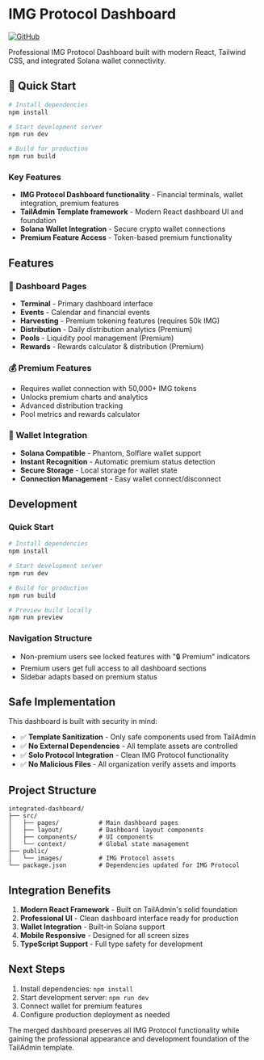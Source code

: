 # IMG Protocol Dashboard
[![GitHub](https://img.shields.io/badge/GitHub-IMG%20Protocol-blue?style=for-the-badge&logo=github)](https://github.com/imgprotocoldev/imdashboard2.0)

Professional IMG Protocol Dashboard built with modern React, Tailwind CSS, and integrated Solana wallet connectivity.

## 🔧 Quick Start

```bash
# Install dependencies
npm install

# Start development server
npm run dev

# Build for production
npm run build
```

### Key Features
- **IMG Protocol Dashboard functionality** - Financial terminals, wallet integration, premium features
- **TailAdmin Template framework** - Modern React dashboard UI and foundation
- **Solana Wallet Integration** - Secure crypto wallet connections
- **Premium Feature Access** - Token-based premium functionality

## Features

### 🚀 Dashboard Pages
- **Terminal** - Primary dashboard interface
- **Events** - Calendar and financial events
- **Harvesting** - Premium tokening features (requires 50k IMG)
- **Distribution** - Daily distribution analytics (Premium)
- **Pools** - Liquidity pool management (Premium)
- **Rewards** - Rewards calculator & distribution (Premium)

### 💰 Premium Features
- Requires wallet connection with 50,000+ IMG tokens
- Unlocks premium charts and analytics
- Advanced distribution tracking
- Pool metrics and rewards calculator

### 🔧 Wallet Integration
- **Solana Compatible** - Phantom, Solflare wallet support
- **Instant Recognition** - Automatic premium status detection
- **Secure Storage** - Local storage for wallet state
- **Connection Management** - Easy wallet connect/disconnect

## Development

### Quick Start
```bash
# Install dependencies
npm install

# Start development server
npm run dev

# Build for production
npm run build

# Preview build locally
npm run preview
```

### Navigation Structure
- Non-premium users see locked features with "🔒 Premium" indicators
- Premium users get full access to all dashboard sections
- Sidebar adapts based on premium status

## Safe Implementation

This dashboard is built with security in mind:

- ✅ **Template Sanitization** - Only safe components used from TailAdmin
- ✅ **No External Dependencies** - All template assets are controlled
- ✅ **Solo Protocol Integration** - Clean IMG Protocol functionality
- ✅ **No Malicious Files** - All organization verify assets and imports

## Project Structure

```
integrated-dashboard/
├── src/
│   ├── pages/           # Main dashboard pages
│   ├── layout/          # Dashboard layout components
│   ├── components/      # UI components
│   └── context/         # Global state management
├── public/
│   └── images/          # IMG Protocol assets
└── package.json         # Dependencies updated for IMG Protocol
```

## Integration Benefits

1. **Modern React Framework** - Built on TailAdmin's solid foundation
2. **Professional UI** - Clean dashboard interface ready for production
3. **Wallet Integration** - Built-in Solana support
4. **Mobile Responsive** - Designed for all screen sizes
5. **TypeScript Support** - Full type safety for development

## Next Steps

1. Install dependencies: `npm install`
2. Start development server: `npm run dev`
3. Connect wallet for premium features
4. Configure production deployment as needed

The merged dashboard preserves all IMG Protocol functionality while gaining the professional appearance and development foundation of the TailAdmin template.